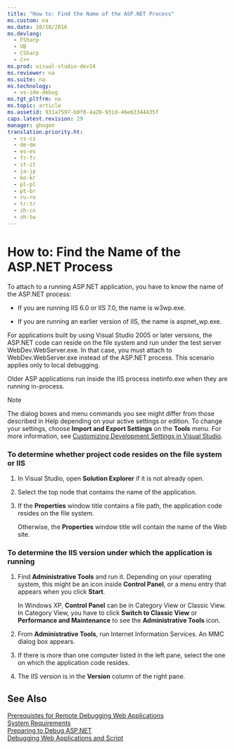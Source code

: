 ```yaml
---
title: "How to: Find the Name of the ASP.NET Process"
ms.custom: na
ms.date: 10/10/2016
ms.devlang: 
  - FSharp
  - VB
  - CSharp
  - C++
ms.prod: visual-studio-dev14
ms.reviewer: na
ms.suite: na
ms.technology: 
  - vs-ide-debug
ms.tgt_pltfrm: na
ms.topic: article
ms.assetid: 931a7597-b0f0-4a28-931d-46e63344435f
caps.latest.revision: 29
manager: ghogen
translation.priority.ht: 
  - cs-cz
  - de-de
  - es-es
  - fr-fr
  - it-it
  - ja-jp
  - ko-kr
  - pl-pl
  - pt-br
  - ru-ru
  - tr-tr
  - zh-cn
  - zh-tw
---
```

# How to: Find the Name of the ASP.NET Process
To attach to a running ASP.NET application, you have to know the name of the ASP.NET process:  
  
-   If you are running IIS 6.0 or IIS 7.0, the name is w3wp.exe.  
  
-   If you are running an earlier version of IIS, the name is aspnet_wp.exe.  
  
 For applications built by using Visual Studio 2005 or later versions, the ASP.NET code can reside on the file system and run under the test server WebDev.WebServer.exe. In that case, you must attach to WebDev.WebServer.exe instead of the ASP.NET process. This scenario applies only to local debugging.  
  
 Older ASP applications run inside the IIS process inetinfo.exe when they are running in-process.  
  
> [!NOTE]
>  The dialog boxes and menu commands you see might differ from those described in Help depending on your active settings or edition. To change your settings, choose **Import and Export Settings** on the **Tools** menu. For more information, see [Customizing Development Settings in Visual Studio](assetId:///22c4debb-4e31-47a8-8f19-16f328d7dcd3).  
  
### To determine whether project code resides on the file system or IIS  
  
1.  In Visual Studio, open **Solution Explorer** if it is not already open.  
  
2.  Select the top node that contains the name of the application.  
  
3.  If the **Properties** window title contains a file path, the application code resides on the file system.  
  
     Otherwise, the **Properties** window title will contain the name of the Web site.  
  
### To determine the IIS version under which the application is running  
  
1.  Find **Administrative Tools** and run it. Depending on your operating system, this might be an icon inside **Control Panel**, or a menu entry that appears when you click **Start**.  
  
     In Windows XP, **Control Panel** can be in Category View or Classic View. In Category View, you have to click **Switch to Classic View** or **Performance and Maintenance** to see the **Administrative Tools** icon.  
  
2.  From **Administrative Tools**, run Internet Information Services. An MMC dialog box appears.  
  
3.  If there is more than one computer listed in the left pane, select the one on which the application code resides.  
  
4.  The IIS version is in the **Version** column of the right pane.  
  
## See Also  
 [Prerequistes for Remote Debugging Web Applications](../VS_debugger/Prerequistes-for-Remote-Debugging-Web-Applications.md)   
 [System Requirements](../VS_debugger/ASP.NET-Debugging--System-Requirements.md)   
 [Preparing to Debug ASP.NET](../VS_debugger/Preparing-to-Debug-ASP.NET.md)   
 [Debugging Web Applications and Script](../VS_debugger/Debugging-Web-Applications-and-Script.md)